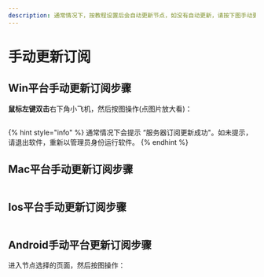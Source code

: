 ```yaml
---
description: 通常情况下，按教程设置后会自动更新节点，如没有自动更新，请按下图手动更新。保持更新订阅可以使用最新的节点
---
```


# 手动更新订阅

## Win平台手动更新订阅步骤

**鼠标左键双击**右下角小飞机，然后按图操作(点图片放大看)：

<div align="left">

<figure><img src="https://i.imgtg.com/2022/07/20/rOXPP.png" alt=""><figcaption></figcaption></figure>

</div>

{% hint style="info" %}
通常情况下会提示 “服务器订阅更新成功"。如未提示，请退出软件，重新以管理员身份运行软件。
{% endhint %}

## Mac平台手动更新订阅步骤

<div align="left">

<figure><img src="https://i.imgtg.com/2022/07/20/raTPC.png" alt=""><figcaption></figcaption></figure>

</div>

## Ios平台手动更新订阅步骤

<div align="left">

<figure><img src="https://i.imgtg.com/2022/07/20/ramEI.png" alt=""><figcaption></figcaption></figure>

</div>

## Android手动平台更新订阅步骤

进入节点选择的页面，然后按图操作：

<figure><img src="https://i.imgtg.com/2022/07/20/raxdt.png" alt=""><figcaption></figcaption></figure>
